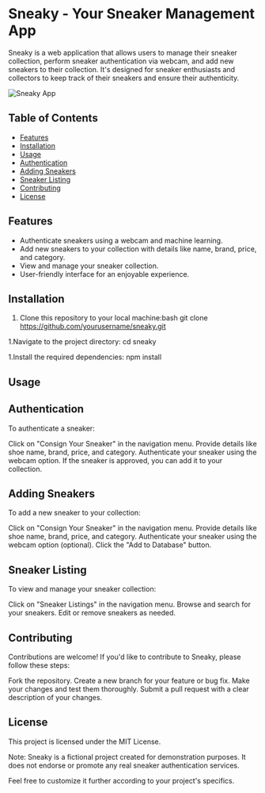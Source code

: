 # Sneaky - Your Sneaker Management App

Sneaky is a web application that allows users to manage their sneaker collection, perform sneaker authentication via webcam, and add new sneakers to their collection. It's designed for sneaker enthusiasts and collectors to keep track of their sneakers and ensure their authenticity.

![Sneaky App](sneaky-app-screenshot.png)

## Table of Contents

- [Features](#features)
- [Installation](#installation)
- [Usage](#usage)
- [Authentication](#authentication)
- [Adding Sneakers](#adding-sneakers)
- [Sneaker Listing](#sneaker-listing)
- [Contributing](#contributing)
- [License](#license)

## Features

- Authenticate sneakers using a webcam and machine learning.
- Add new sneakers to your collection with details like name, brand, price, and category.
- View and manage your sneaker collection.
- User-friendly interface for an enjoyable experience.

## Installation

1. Clone this repository to your local machine:bash
   git clone https://github.com/yourusername/sneaky.git

1.Navigate to the project directory:
cd sneaky

1.Install the required dependencies:
npm install

## Usage

## Authentication
To authenticate a sneaker:

Click on "Consign Your Sneaker" in the navigation menu.
Provide details like shoe name, brand, price, and category.
Authenticate your sneaker using the webcam option.
If the sneaker is approved, you can add it to your collection.
 ## Adding Sneakers
To add a new sneaker to your collection:

Click on "Consign Your Sneaker" in the navigation menu.
Provide details like shoe name, brand, price, and category.
Authenticate your sneaker using the webcam option (optional).
Click the "Add to Database" button.

## Sneaker Listing
To view and manage your sneaker collection:

Click on "Sneaker Listings" in the navigation menu.
Browse and search for your sneakers.
Edit or remove sneakers as needed.

## Contributing
Contributions are welcome! If you'd like to contribute to Sneaky, please follow these steps:

Fork the repository.
Create a new branch for your feature or bug fix.
Make your changes and test them thoroughly.
Submit a pull request with a clear description of your changes.

## License
This project is licensed under the MIT License.

Note: Sneaky is a fictional project created for demonstration purposes. It does not endorse or promote any real sneaker authentication services.


Feel free to customize it further according to your project's specifics.